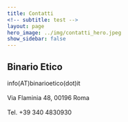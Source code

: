 ```yaml
---
title: Contatti
<!-- subtitle: test -->
layout: page
hero_image: ../img/contatti_hero.jpeg
show_sidebar: false
---
```

## Binario Etico
<i class="fas fa-paper-plane"> </i> info(AT)binarioetico(dot)it  
<br>
<i class="fas fa-map-marker-alt"> </i> Via Flaminia 48, 00196 Roma  
<br>
<i class="fas fa-phone-alt"> </i> Tel. +39 340 4830930
